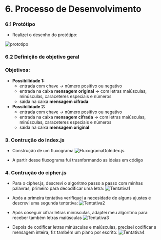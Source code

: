 # 6. Processo de Desenvolvimento


### 6.1 Protótipo
- Realizei o desenho do protótipo:

![prototipo](/SAP008-cipher/prototipo.jpg)

### 6.2 Definição de objetivo geral
### Objetivos:

- **Possibilidade 1:**
    - entrada com chave → número positivo ou negativo
    - entrada na caixa **mensagem original** → com letras maiúsculas, minúsculas, caraceteres especiais e números
    - saída na caixa **mensagem cifrada**
- **Possibilidade 2:**
    - entrada com chave → número positivo ou negativo
    - entrada na caixa **mensagem cifrada** → com letras maiúsculas, minúsculas, caraceteres especiais e números
    - saída na caixa **mensagem original**

### 3. Contrução do index.js
* Construção de um fluxograma
    ![FluxogramaDoIndex.js](/SAP008-cipher/fluxograma1.jpg)

* A partir desse fluxograma fui trasnformando as ideias em código

### 4. Contrução do cipher.js
* Para o cipher.js, descrevi o algoritmo passo a passo com minhas palavras, primeiro para decodificar uma letra:
    ![Tentativa1](/SAP008-cipher/tentativa1.jpg)

*  Após a primeira tentativa verifiquei a necesidade de alguns ajustes e descrevi uma segunda tentativa: 
    ![Tentativa2](/SAP008-cipher/tentativa2.jpg)

* Após coseguir cifrar letras minúsculas, adaptei meu algoritmo para receber também letras maiúsculas
    ![Tentativa3](/SAP008-cipher/tentativa3.jpg)

* Depois de codificar letras minúsculas e maiúsculas, precisei codificar a mensagem inteira, fiz também um plano por escrito:
    ![Tentativa4](/SAP008-cipher/tentativa4.jpg)